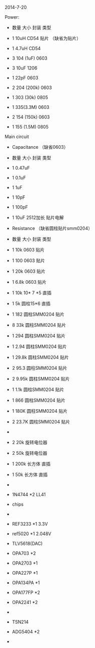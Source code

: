 
2014-7-20

Power:
* 数量  大小     封装    类型  

* 1   10uH       CD54   贴片 （缺省为贴片）
* 1   4.7uH      CD54
* 3   104 (1uF)  0603    
* 3   10uF       1206    
* 1   22pF       0603
* 2   204 (200k) 0603
* 1   303 (30k)  0805
* 1   335(3.3M)  0603
* 2   154 (150k) 0603
* 1   155 (1.5M) 0805


Main circuit

* Capacitance    （缺省0603）
* 数量  大小     封装    类型  
* 1     0.47uF  
* 1     0.1uF
* 1     1uF      
* 1     10pF  
* 1     100pF
* 1     10uF     2512加长    贴片电解

* Resistance      （缺省圆柱贴片smm0204）
* 数量  大小     封装        类型  
* 1     10k      0603        贴片
* 1     100      0603        贴片
* 1     20k      0603        贴片
* 1     6.8k     0603        贴片
* 1     10k      10* 7 *5    直插
* 1     5k       圆柱15*6    直插
* 1     182      圆柱SMM0204 贴片
* 8     33k      圆柱SMM0204 贴片
* 1     294      圆柱SMM0204 贴片
* 1     2.94     圆柱SMM0204 贴片
* 1     29.8k    圆柱SMM0204 贴片
* 2     95.3     圆柱SMM0204 贴片
* 2     9.95k    圆柱SMM0204 贴片
* 1     1.1k     圆柱SMM0204 贴片
* 1     866      圆柱SMM0204 贴片
* 1     180K     圆柱SMM0204 贴片
* 2     23.7K    圆柱SMM0204 贴片



* 
* 2     20k      旋转电位器
* 2     50k      旋转电位器
* 1     200k     长方体      直插
* 1     50k      长方体      直插
* 
* 1N4744 *2     LL41

* chips
* 
* REF3233 *1      3.3V
* ref5020 *1      2.048V
* TLV5618(DAC)  
* OPA703 *2
* OPA2703 *1
* OPA227P *1
* OPA134PA *1
* OPA177FP *2
* OPA2241 *2

* 
* TSN214 
* ADG5404 *2
* 


